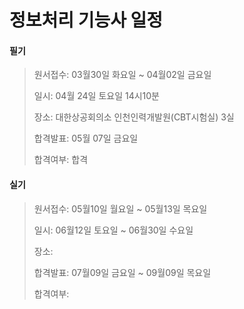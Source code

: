 # 정보처리 기능사 일정

#### 필기

> 원서접수: 03월30일 화요일 ~ 04월02일 금요일
>
> 일시: 04월 24일 토요일 14시10분
>
> 장소: 대한상공회의소 인천인력개발원(CBT시험실) 3실
>
> 합격발표: 05월 07일 금요일
> 
> 합격여부: 합격

#### 실기

> 원서접수: 05월10일 월요일 ~ 05월13일 목요일
>
> 일시: 06월12일 토요일 ~ 06월30일 수요일
>
> 장소:
>
> 합격발표: 07월09일 금요일 ~ 09월09일 목요일
> 
> 합격여부: 

